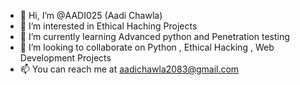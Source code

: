 - 👋 Hi, I’m @AADI025 (Aadi Chawla)
- 👀 I’m interested in Ethical Haching Projects
- 🌱 I’m currently learning Advanced python and Penetration testing
- 💞️ I’m looking to collaborate on Python , Ethical Hacking , Web Development Projects
- 📫 You can reach me at aadichawla2083@gmail.com
